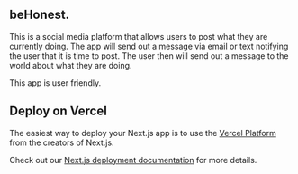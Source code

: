 
## beHonest.

This is a social media platform that allows users to post what they are currently doing. The app will send out a message via email or text notifying the user that it is time to post. The user then will send out a message to the world about what they are doing. 

This app is user friendly.


## Deploy on Vercel

The easiest way to deploy your Next.js app is to use the [Vercel Platform](https://vercel.com/new?utm_medium=default-template&filter=next.js&utm_source=create-next-app&utm_campaign=create-next-app-readme) from the creators of Next.js.

Check out our [Next.js deployment documentation](https://nextjs.org/docs/deployment) for more details.
